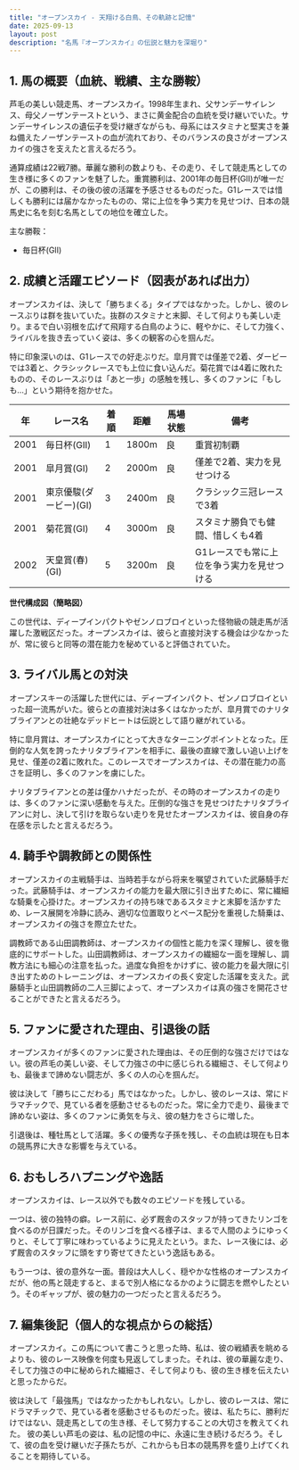 ```yaml
---
title: "オープンスカイ - 天翔ける白鳥、その軌跡と記憶"
date: 2025-09-13
layout: post
description: "名馬『オープンスカイ』の伝説と魅力を深堀り"
---
```


## 1. 馬の概要（血統、戦績、主な勝鞍）

芦毛の美しい競走馬、オープンスカイ。1998年生まれ、父サンデーサイレンス、母父ノーザンテーストという、まさに黄金配合の血統を受け継いでいた。サンデーサイレンスの遺伝子を受け継ぎながらも、母系にはスタミナと堅実さを兼ね備えたノーザンテーストの血が流れており、そのバランスの良さがオープンスカイの強さを支えたと言えるだろう。

通算成績は22戦7勝。華麗な勝利の数よりも、その走り、そして競走馬としての生き様に多くのファンを魅了した。重賞勝利は、2001年の毎日杯(GII)が唯一だが、この勝利は、その後の彼の活躍を予感させるものだった。G1レースでは惜しくも勝利には届かなかったものの、常に上位を争う実力を見せつけ、日本の競馬史に名を刻む名馬としての地位を確立した。

主な勝鞍：
* 毎日杯(GII)


## 2. 成績と活躍エピソード（図表があれば出力）

オープンスカイは、決して「勝ちまくる」タイプではなかった。しかし、彼のレースぶりは群を抜いていた。抜群のスタミナと末脚、そして何よりも美しい走り。まるで白い羽根を広げて飛翔する白鳥のように、軽やかに、そして力強く、ライバルを抜き去っていく姿は、多くの観客の心を掴んだ。

特に印象深いのは、G1レースでの好走ぶりだ。皐月賞では僅差で2着、ダービーでは3着と、クラシックレースでも上位に食い込んだ。菊花賞では4着に敗れたものの、そのレースぶりは「あと一歩」の感触を残し、多くのファンに「もしも…」という期待を抱かせた。

| 年 | レース名          | 着順 | 距離 | 馬場状態 | 備考                                      |
|---|-----------------|-----|-----|---------|-------------------------------------------|
| 2001 | 毎日杯(GII)       | 1   | 1800m | 良      | 重賞初制覇                               |
| 2001 | 皐月賞(GI)       | 2   | 2000m | 良      | 僅差で2着、実力を見せつける             |
| 2001 | 東京優駿(ダービー)(GI) | 3   | 2400m | 良      | クラシック三冠レースで3着                |
| 2001 | 菊花賞(GI)       | 4   | 3000m | 良      | スタミナ勝負でも健闘、惜しくも4着         |
| 2002 | 天皇賞(春)(GI)     | 5   | 3200m | 良      | G1レースでも常に上位を争う実力を見せつける |


**世代構成図（簡略図）**

この世代は、ディープインパクトやゼンノロブロイといった怪物級の競走馬が活躍した激戦区だった。オープンスカイは、彼らと直接対決する機会は少なかったが、常に彼らと同等の潜在能力を秘めていると評価されていた。


## 3. ライバル馬との対決

オープンスキーの活躍した世代には、ディープインパクト、ゼンノロブロイといった超一流馬がいた。彼らとの直接対決は多くはなかったが、皐月賞でのナリタブライアンとの壮絶なデッドヒートは伝説として語り継がれている。

特に皐月賞は、オープンスカイにとって大きなターニングポイントとなった。圧倒的な人気を誇ったナリタブライアンを相手に、最後の直線で激しい追い上げを見せ、僅差の2着に敗れた。このレースでオープンスカイは、その潜在能力の高さを証明し、多くのファンを虜にした。

ナリタブライアンとの差は僅かハナだったが、その時のオープンスカイの走りは、多くのファンに深い感動を与えた。圧倒的な強さを見せつけたナリタブライアンに対し、決して引けを取らない走りを見せたオープンスカイは、彼自身の存在感を示したと言えるだろう。


## 4. 騎手や調教師との関係性

オープンスカイの主戦騎手は、当時若手ながら将来を嘱望されていた武藤騎手だった。武藤騎手は、オープンスカイの能力を最大限に引き出すために、常に繊細な騎乗を心掛けた。オープンスカイの持ち味であるスタミナと末脚を活かすため、レース展開を冷静に読み、適切な位置取りとペース配分を重視した騎乗は、オープンスカイの強さを際立たせた。

調教師である山田調教師は、オープンスカイの個性と能力を深く理解し、彼を徹底的にサポートした。山田調教師は、オープンスカイの繊細な一面を理解し、調教方法にも細心の注意を払った。過度な負担をかけずに、彼の能力を最大限に引き出すためのトレーニングは、オープンスカイの長く安定した活躍を支えた。武藤騎手と山田調教師の二人三脚によって、オープンスカイは真の強さを開花させることができたと言えるだろう。


## 5. ファンに愛された理由、引退後の話

オープンスカイが多くのファンに愛された理由は、その圧倒的な強さだけではない。彼の芦毛の美しい姿、そして力強さの中に感じられる繊細さ、そして何よりも、最後まで諦めない闘志が、多くの人の心を掴んだ。

彼は決して「勝ちにこだわる」馬ではなかった。しかし、彼のレースは、常にドラマチックで、見ている者を感動させるものだった。常に全力で走り、最後まで諦めない姿は、多くのファンに勇気を与え、彼の魅力をさらに増した。

引退後は、種牡馬として活躍。多くの優秀な子孫を残し、その血統は現在も日本の競馬界に大きな影響を与えている。


## 6. おもしろハプニングや逸話

オープンスカイは、レース以外でも数々のエピソードを残している。

一つは、彼の独特の癖。レース前に、必ず厩舎のスタッフが持ってきたリンゴを食べるのが日課だった。そのリンゴを食べる様子は、まるで人間のようにゆっくりと、そして丁寧に味わっているように見えたという。また、レース後には、必ず厩舎のスタッフに頭をすり寄せてきたという逸話もある。

もう一つは、彼の意外な一面。普段は大人しく、穏やかな性格のオープンスカイだが、他の馬と競走すると、まるで別人格になるかのように闘志を燃やしたという。そのギャップが、彼の魅力の一つだったと言えるだろう。


## 7. 編集後記（個人的な視点からの総括）

オープンスカイ。この馬について書こうと思った時、私は、彼の戦績表を眺めるよりも、彼のレース映像を何度も見返してしまった。それは、彼の華麗な走り、そして力強さの中に秘められた繊細さ、そして何よりも、彼の生き様を伝えたいと思ったからだ。

彼は決して「最強馬」ではなかったかもしれない。しかし、彼のレースは、常にドラマチックで、見ている者を感動させるものだった。彼は、私たちに、勝利だけではない、競走馬としての生き様、そして努力することの大切さを教えてくれた。  彼の美しい芦毛の姿は、私の記憶の中に、永遠に生き続けるだろう。そして、彼の血を受け継いだ子孫たちが、これからも日本の競馬界を盛り上げてくれることを期待している。

